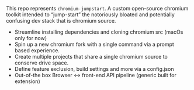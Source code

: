 This repo represents `chromium-jumpstart`. A custom open-source chromium toolkit intended to “jump-start” the notoriously bloated and potentially confusing dev stack that is chromium source. 

- Streamline installing dependencies and cloning chromium src (macOs only for now)
- Spin up a new chromium fork with a single command via a prompt based experience.
- Create multiple projects that share a single chromium source to conserve drive space.
- Define feature exclusion, build settings and more via a config.json
- Out-of-the box Browser ↔ front-end API pipeline (generic built for extension)